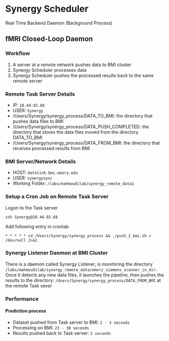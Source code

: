 # Synergy Scheduler
Real Time Backend Daemon (Background Process)

## fMRI Closed-Loop Daemon
### Workflow
1. A server at a remote network pushes data to BMI cluster
2. Synergy Scheduler processes data
3. Synergy Scheduler pushes the processed results back to the same remote server

### Remote Task Server Details
* IP: ```10.44.92.68```
* USER: ```Synergy```
* /Users/Synergy/synergy_process/DATA_TO_BMI: the directory that pushes data files to BMI
* /Users/Synergy/synergy_process/DATA_PUSH_COMPLETED: the directory that stores the data files moved from the directory DATA_TO_BMI 
* /Users/Synergy/synergy_process/DATA_FROM_BMI: the directory that receives processed results from BMI

### BMI Server/Network Details
* HOST: ```datalink.bmi.emory.edu```
* USER: ```synergysync```
* Working Folder: ```/labs/mahmoudilab/synergy_remote_data1```

### Setup a Cron Job on Remote Task Server
Logon to the Task server
```angular2html
ssh Synergy@10.44.92.68
```

Add following entry in crontab
```angular2html
* * * * * cd /Users/Synergy/synergy_process && ./push_2_bmi.sh > /dev/null 2>&1
```

### Synergy Listener Daemon at BMI Cluster
There is a daemon called Synergy Listener, is monitoring the directory
```/labs/mahmoudilab/synergy_remote_data/emory_siemens_scanner_in_dir```.
Once it detects any new data files, it launches the pipeline, then pushes the results to 
the directory: ```/Users/Synergy/synergy_process/DATA_FROM_BMI``` at the remote Task sever 

### Performance

#### Prediction process
* Dataset pushed from Task server to BMI: ```1 - 3 seconds```
* Processing on BMI: ```23 - 30 seconds```
* Results pushed back to Task server: ```2 seconds```



